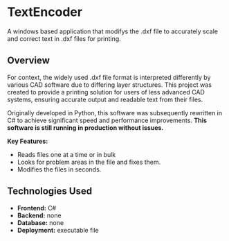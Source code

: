 # TextEncoder
A windows based application that modifys the .dxf file to accurately scale and correct text in .dxf files for printing.

## Overview

For context, the widely used .dxf file format is interpreted differently by various CAD software due to differing layer structures. This project was created to provide a printing solution for users of less advanced CAD systems, ensuring accurate output and readable text from their files.

Originally developed in Python, this software was subsequently rewritten in C# to achieve significant speed and performance improvements.
**This software is still running in production without issues.**

**Key Features:**

* Reads files one at a time or in bulk
* Looks for problem areas in the file and fixes them.
* Modifies the files in seconds.
  
## Technologies Used
* **Frontend:** C#
* **Backend:** none
* **Database:** none
* **Deployment:** executable file
